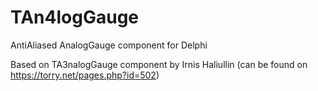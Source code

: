 # TAn4logGauge
AntiAliased AnalogGauge component for Delphi

Based on TA3nalogGauge component by Irnis Haliullin
(can be found on https://torry.net/pages.php?id=502)
